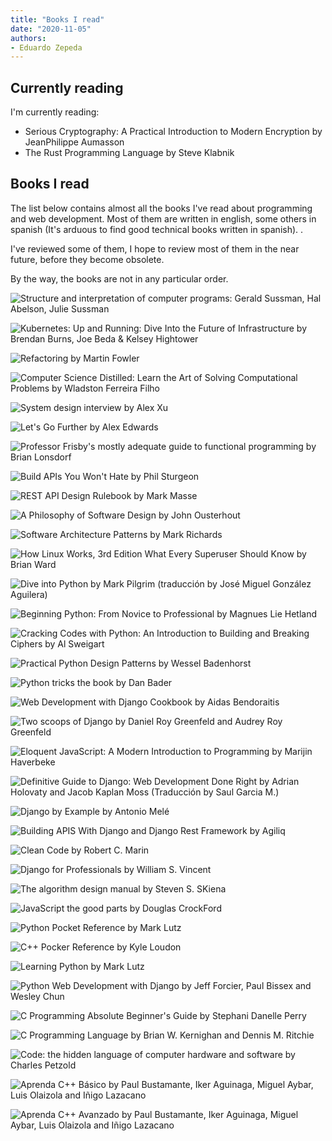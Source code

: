 ```yaml
---
title: "Books I read"
date: "2020-11-05"
authors:
- Eduardo Zepeda
---
```


## Currently reading

I'm currently reading:

- Serious Cryptography: A Practical Introduction to Modern Encryption by JeanPhilippe Aumasson
- The Rust Programming Language by Steve Klabnik

## Books I read

The list below contains almost all the books I've read about programming and web development. Most of them are written in english, some others in spanish (It's arduous to find good technical books written in spanish). .

I've reviewed some of them, I hope to review most of them in the near future, before they become obsolete.

By the way, the books are not in any particular order.

![](images/sicp-js.jpg "Structure and interpretation of computer programs: Gerald Sussman, Hal Abelson, Julie Sussman")


![](images/kubernetes-up-and-running.jpg "Kubernetes: Up and Running: Dive Into the Future of Infrastructure by Brendan Burns, Joe Beda & Kelsey Hightower")


![](images/refactoring.jpg "Refactoring by Martin Fowler")


![](images/computer-science-distilled.jpg "Computer Science Distilled: Learn the Art of Solving Computational Problems by Wladston Ferreira Filho")


![](images/system-design-interview.jpg "System design interview by Alex Xu")


![](images/lets-go-further.jpg "Let's Go Further by Alex Edwards")


![](images/professor-frisby.jpg "Professor Frisby's mostly adequate guide to functional programming by Brian Lonsdorf")


![](images/build-apis-you-wont-hate.jpg "Build APIs You Won't Hate by Phil Sturgeon")


![](images/rest-api-design.jpg "REST API Design Rulebook by Mark Masse")


![](images/a-philosophy-of-software-design.jpg "A Philosophy of Software Design by John Ousterhout")


![](images/software-architecture-patterns.jpg "Software Architecture Patterns by Mark Richards")


![](images/how-linux-works.jpg "How Linux Works, 3rd Edition What Every Superuser Should Know by Brian Ward")


![](images/dive-into-python.jpg "Dive into Python by Mark Pilgrim (traducción by José Miguel González Aguilera)")


![](images/beginning-python.jpg "Beginning Python: From Novice to Professional by Magnues Lie Hetland")


![](images/cracking-codes-with-python.jpg "Cracking Codes with Python: An Introduction to Building and Breaking Ciphers by Al Sweigart")


![](images/practical-python-design-patterns.jpg "Practical Python Design Patterns by Wessel Badenhorst")


![](images/python-tricks-the-book.jpg "Python tricks the book by Dan Bader")


![](images/web-development-with-django-cookbook.jpg "Web Development with Django Cookbook by Aidas Bendoraitis")


![](images/two-scoops-of-django.jpg "Two scoops of Django by Daniel Roy Greenfeld and Audrey Roy Greenfeld")


![](images/eloquent-javascript.jpg "Eloquent JavaScript: A Modern Introduction to Programming by Marijin Haverbeke")


![](images/the-definitive-guide-to-django.jpg "Definitive Guide to Django: Web Development Done Right by Adrian Holovaty and Jacob Kaplan Moss (Traducción by Saul Garcia M.)")


![](images/django-by-example.jpg "Django by Example by Antonio Melé")


![](images/building-apis-with-django-and-drf.jpg "Building APIS With Django and Django Rest Framework by Agiliq")


![](images/clean-code.jpg "Clean Code by Robert C. Marin")


![](images/django-for-professionals.jpg "Django for Professionals by William S. Vincent")


![](images/the-algorithm-design-manual.jpg "The algorithm design manual by Steven S. SKiena")


![](images/javascript-the-good-parts.jpg "JavaScript the good parts by Douglas CrockFord")


![](images/python-pocket-reference.jpg "Python Pocket Reference by Mark Lutz")


![](images/cpp-pocket-reference.jpg "C++ Pocker Reference by Kyle Loudon")


![](images/learning-python.jpg "Learning Python by Mark Lutz")


![](images/python-web-development.jpg "Python Web Development with Django by Jeff Forcier, Paul Bissex and Wesley Chun")


![](images/c-programming.jpg "C Programming Absolute Beginner's Guide by Stephani Danelle Perry")


![](images/the-c-programming-language.jpg "C Programming Language by Brian W. Kernighan and Dennis M. Ritchie")


![](images/code.jpg "Code: the hidden language of computer hardware and software by Charles Petzold")


![](images/aprenda-cpp-basico.jpg "Aprenda C++ Básico by Paul Bustamante, Iker Aguinaga, Miguel Aybar, Luis Olaizola and Iñigo Lazacano")


![](images/aprenda-cpp-avanzado.jpg "Aprenda C++ Avanzado by Paul Bustamante, Iker Aguinaga, Miguel Aybar, Luis Olaizola and Iñigo Lazacano")